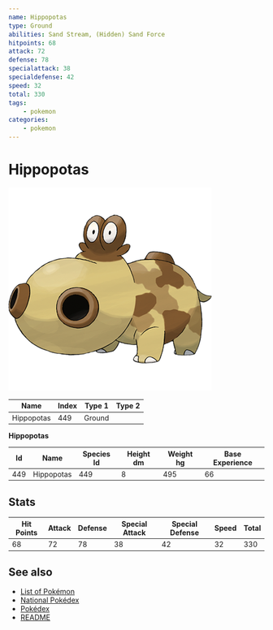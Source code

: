 ```yaml
---
name: Hippopotas
type: Ground
abilities: Sand Stream, (Hidden) Sand Force
hitpoints: 68
attack: 72
defense: 78
specialattack: 38
specialdefense: 42
speed: 32
total: 330
tags:
    - pokemon
categories:
    - pokemon
---
```


# Hippopotas


![Hippopotas](images/449.png)

| **Name** | **Index** | **Type 1** | **Type 2** |
|----|----|----|----|
| Hippopotas | 449 | Ground  |  |

**Hippopotas** 




| **Id** | **Name** | **Species Id** | **Height dm** | **Weight hg** | **Base Experience** |
|--------|----------|----------------|------------|------------|---------------------|
| 449 | Hippopotas | 449 | 8 | 495 | 66 |



## Stats

| **Hit Points** | **Attack** | **Defense** | **Special Attack** | **Special Defense** | **Speed** | **Total** |
|----------------|------------|-------------|--------------------|---------------------|-----------|-----------|
| 68 | 72 | 78 | 38 | 42 | 32 | 330 |

## See also

- [List of Pokémon](../pokemon.md)
- [National Pokédex](../national_pokedex.md)
- [Pokédex](../pokedex.md)
- [README](../README.md)
